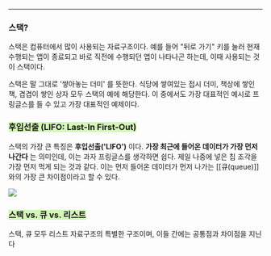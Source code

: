 
---

### 스택? 

스택은 컴퓨터에서 많이 사용되는 자료구조이다. 예를 들어 "뒤로 가기" 키를 눌러 현재 수행되는 앱이 종료되고 바로 직전에 수행되던 앱이 나타나곤 하는데, 이때 사용되는 것이 스택이다. 

스택은 말 그대로 '쌓아놓는 더미' 를 뜻한다. 식당에 쌓여있는 접시 더미, 책상에 쌓인 책, 겹겹이 쌓인 상자 모두 스택의 예에 해당한다. 이 중에서도 가장 대표적인 예시로 프링글스를 들 수 있고 가장 대표적인 예제이다.

### <span style="background:#d3f8b6">후입선출 (LIFO: Last-In First-Out)</span>

스택의 가장 큰 특징은 **후입선출('LIFO')** 이다. **가장 최근에 들어온 데이터가 가장 먼저 나간다** 는 의미인데, 이는 과자 프링글스를 생각하면 쉽다. 제일 나중에 넣은 칩 조각을 가장 먼저 먹게 되는 것과 같다.
이는 먼저 들어온 데이터가 먼저 나가는 [[큐(queue)]] 와의 가장 큰 차이점이라고 할 수 있다.

![](https://i.imgur.com/tJH2KJH.png)


### <span style="background:#d3f8b6">스택 vs. 큐 vs. 리스트</span>

스택, 큐 모두 리스트 자료구조의 특별한 구조이며, 이들 간에는 공통점과 차이점을 지닌다 

